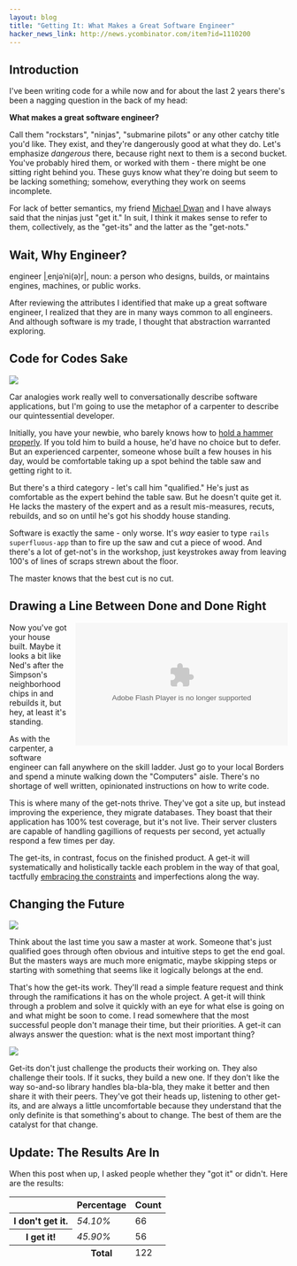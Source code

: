 ```yaml
---
layout: blog
title: "Getting It: What Makes a Great Software Engineer"
hacker_news_link: http://news.ycombinator.com/item?id=1110200
---
```

## Introduction

I've been writing code for a while now and for about the last 2 years there's been a nagging question in the back of my head:

**What makes a great software engineer?**

Call them "rockstars", "ninjas", "submarine pilots" or any other catchy title you'd like. They exist, and they're dangerously good at what they do. Let's emphasize _dangerous_ there, because right next to them is a second bucket. You've probably hired them, or worked with them - there might be one sitting right behind you. These guys know what they're doing but seem to be lacking something; somehow, everything they work on seems incomplete. 

For lack of better semantics, my friend [Michael Dwan](http://michaeldwan.com) and I have always said that the ninjas just "get it." In suit, I think it makes sense to refer to them, collectively, as the "get-its" and the latter as the "get-nots."

## Wait, Why Engineer?

engineer |ˌenjəˈni(ə)r|, noun: a person who designs, builds, or maintains engines, machines, or public works.

After reviewing the attributes I identified that make up a great software engineer, I realized that they are in many ways common to all engineers. And although software is my trade, I thought that abstraction warranted exploring.

## Code for Codes Sake

<img src="http://farm3.static.flickr.com/2803/4338747142_58cd9768e3_o.png" class="left no-border" />

Car analogies work really well to conversationally describe software applications, but I'm going to use the metaphor of a carpenter to describe our quintessential developer.

Initially, you have your newbie, who barely knows how to [hold a hammer properly](http://www.wikihow.com/Use-a-Hammer-Safely). If you told him to build a house, he'd have no choice but to defer. But an experienced carpenter, someone whose built a few houses in his day, would be comfortable taking up a spot behind the table saw and getting right to it.

But there's a third category - let's call him "qualified." He's just as comfortable as the expert behind the table saw. But he doesn't quite get it. He lacks the mastery of the expert and as a result mis-measures, recuts, rebuilds, and so on until he's got his shoddy house standing.

Software is exactly the same - only worse. It's _way_ easier to type <code>rails superfluous-app</code> than to fire up the saw and cut a piece of wood. And there's a lot of get-not's in the workshop, just keystrokes away from leaving 100's of lines of scraps strewn about the floor.

The master knows that the best cut is no cut.

## Drawing a Line Between Done and Done Right

<object width="384" height="222" style="margin: 0pt 0pt 15px 15px; float: right;"><param name="movie" value="http://www.hulu.com/embed/0trVsm_OdEX0qitmGaa_xg/i114"></param><param name="allowFullScreen" value="true"></param><embed src="http://www.hulu.com/embed/0trVsm_OdEX0qitmGaa_xg/i114" type="application/x-shockwave-flash" allowFullScreen="true" width="384" height="222"></embed></object>

Now you've got your house built. Maybe it looks a bit like Ned's after the Simpson's neighborhood chips in and rebuilds it, but hey, at least it's standing.

As with the carpenter, a software engineer can fall anywhere on the skill ladder. Just go to your local Borders and spend a minute walking down the "Computers" aisle. There's no shortage of well written, opinionated instructions on how to write code.

This is where many of the get-nots thrive. They've got a site up, but instead improving the experience, they migrate databases. They boast that their application has 100% test coverage, but it's not live. Their server clusters are capable of handling gagillions of requests per second, yet actually respond a few times per day.

The get-its, in contrast, focus on the finished product. A get-it will systematically and holistically tackle each problem in the way of that goal, tactfully [embracing the constraints](http://gettingreal.37signals.com/ch03_Embrace_Constraints.php) and imperfections along the way.

## Changing the Future

<img src="http://farm5.static.flickr.com/4040/4334975797_b83fb49cab_o.png" class="left" />

Think about the last time you saw a master at work. Someone that's just qualified goes through often obvious and intuitive steps to get the end goal. But the masters ways are much more enigmatic, maybe skipping steps or starting with something that seems like it logically belongs at the end.

That's how the get-its work. They'll read a simple feature request and think through the ramifications it has on the whole project. A get-it will think through a problem and solve it quickly with an eye for what else is going on and what might be soon to come. I read somewhere that the most successful people don't manage their time, but their priorities. A get-it can always answer the question: what is the next most important thing?

<img src="http://farm3.static.flickr.com/2762/4334835361_205d573287_m.jpg" class="right" />

Get-its don't just challenge the products their working on. They also challenge their tools. If it sucks, they build a new one. If they don't like the way so-and-so library handles bla-bla-bla, they make it better and then share it with their peers. They've got their heads up, listening to other get-its, and are always a little uncomfortable because they understand that the only definite is that something's about to change. The best of them are the catalyst for that change.

## Update: The Results Are In

When this post when up, I asked people whether they "got it" or didn't. Here are the results:

<table class="results">
  <thead>
    <tr>
      <th>&nbsp;</th>
      <th class="percent">Percentage</th>
      <th class="count">Count</th>
    </tr>
  </thead>
  <tfoot>
    <tr>
      <td class="empty">&nbsp;</td>
      <th>Total</th>
      <td class="count">122</td>
    </tr>
  </tfoot>
  <tbody>
    <tr>
      <th>I don&#039;t get it.</th>
      <td class="percent">
        <div style="background: #499CC9; width:54.10%"></div>
        <var>54.10%</var>
      </td>
      <td class="count">66</td>
    </tr>
    <tr>
      <th>I get it!</th>
      <td class="percent">
        <div style="background: #E53F11; width:45.90%"></div>
        <var>45.90%</var>
      </td>
      <td class="count">56</td>
    </tr>
  </tbody>
</table>

